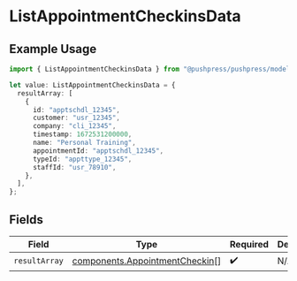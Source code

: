 # ListAppointmentCheckinsData

## Example Usage

```typescript
import { ListAppointmentCheckinsData } from "@pushpress/pushpress/models/operations";

let value: ListAppointmentCheckinsData = {
  resultArray: [
    {
      id: "apptschdl_12345",
      customer: "usr_12345",
      company: "cli_12345",
      timestamp: 1672531200000,
      name: "Personal Training",
      appointmentId: "apptschdl_12345",
      typeId: "appttype_12345",
      staffId: "usr_78910",
    },
  ],
};
```

## Fields

| Field                                                                            | Type                                                                             | Required                                                                         | Description                                                                      |
| -------------------------------------------------------------------------------- | -------------------------------------------------------------------------------- | -------------------------------------------------------------------------------- | -------------------------------------------------------------------------------- |
| `resultArray`                                                                    | [components.AppointmentCheckin](../../models/components/appointmentcheckin.md)[] | :heavy_check_mark:                                                               | N/A                                                                              |